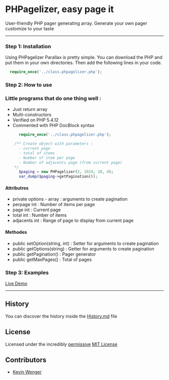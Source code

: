 # PHPagelizer, easy page it

User-friendly PHP pager generating array. Generate your own pager customize to your taste

***

### Step 1: Installation
Using PHPagelizer Parallax is pretty simple. You can download the PHP and put them in your own directories. Then add the following lines in your code.
```php
  require_once('../class.phpagelizer.php');
```

### Step 2: How to use
### Little programs that do one thing well :
- Just return array
- Multi-constructors
- Verified on PHP 5.4.12
- Commented with PHP DocBlock syntax

```php
      require_once('../class.phpagelizer.php');

    /** Create object with parameters :
      - current page
      - total of items
      - Number of item per page
      - Number of adjacents page (from current page)
    */
      $paging = new PHPagelizer(2, 1024, 10, 4);
      var_dump($paging->getPagination());
```

#### Attributres
- private options - array : arguments to create pagination
 - perpage int : Number of items per page</li>
 - page int : Current page</li>
 - total int : Number of items</li>
 - adjacents int : Range of page to display from current page</li>

#### Methodes
- public setOption(string, int) : Setter for arguments to create pagination</li>
- public getOptions(string) : Getter for arguments to create pagination</li>
- public getPagination() : Pager generator</li>
- public getMaxPages() : Total of pages


### Step 3: Examples
[Live Demo](http://kevin-wenger.ch/PHPagelizer)

***

## History

You can discover the history inside the [History.md](https://github.com/Sudei/PHPagelizer/blob/master/HISTORY.md#files) file

## License

Licensed under the incredibly [permissive](http://en.wikipedia.org/wiki/Permissive_free_software_licence) [MIT License](http://creativecommons.org/licenses/MIT/)

## Contributors

- [Kevin Wenger](http://github.com/Sudei)
